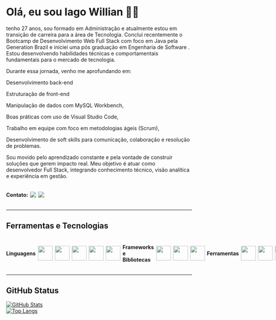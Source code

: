 # Olá, eu sou Iago Willian  ✌🏾

tenho 27 anos, sou formado em Administração e atualmente estou em transição de carreira para a área de Tecnologia. Conclui recentemente o Bootcamp de Desenvolvimento Web Full Stack com foco em Java pela Generation Brazil e iniciei uma pós graduação em Engenharia de Software . Estou desenvolvendo habilidades técnicas e comportamentais fundamentais para o mercado de tecnologia.

  Durante essa jornada, venho me aprofundando em:

  Desenvolvimento back-end 

 Estruturação de front-end 

 Manipulação de dados com MySQL Workbench,

Boas práticas com uso de Visual Studio Code,

Trabalho em equipe com foco em metodologias ágeis (Scrum),

Desenvolvimento de soft skills para comunicação, colaboração e resolução de problemas.

Sou movido pelo aprendizado constante e pela vontade de construir soluções que gerem impacto real. Meu objetivo é atuar como desenvolvedor Full Stack, integrando conhecimento técnico, visão analítica e experiência em gestão.

<div style="display: flex; align-items: center; gap: 6px;">

<h4>Contato: </h4>

<a href = "mailto:iagowillian22@gmail.com">
<img loading="lazy" src="https://img.shields.io/badge/Gmail-D14836?style=for-the-badge&logo=gmail&logoColor=white" target="_blank"></a> <a href="https://linkedin.com/in/iago-willian-" target="_blank"><img loading="lazy" src="https://img.shields.io/badge/-LinkedIn-%230077B5?style=for-the-badge&logo=linkedin&logoColor=white" target="_blank"></a>

</div>

---

## Ferramentas e Tecnologias

<div style="display: flex; align-items: center; gap: 6px;"> 

#### Linguagens

<img src="https://cdn.jsdelivr.net/gh/devicons/devicon@latest/icons/java/java-original.svg" width="40" height="40" />
<img src="https://cdn.jsdelivr.net/gh/devicons/devicon@latest/icons/javascript/javascript-original.svg" width="40" height="40" />
<img src="https://cdn.jsdelivr.net/gh/devicons/devicon@latest/icons/typescript/typescript-original.svg" width="40" height="40" />
<img src="https://cdn.jsdelivr.net/gh/devicons/devicon@latest/icons/html5/html5-original.svg" width="40" height="40" />
<img src="https://cdn.jsdelivr.net/gh/devicons/devicon@latest/icons/css3/css3-original.svg" width="40" height="40" />

#### Frameworks e Bibliotecas
<img src="https://cdn.jsdelivr.net/gh/devicons/devicon@latest/icons/spring/spring-original.svg" width="40" height="40" />
<img src="https://cdn.jsdelivr.net/gh/devicons/devicon@latest/icons/react/react-original.svg" width="40" height="40" />
<img src="https://cdn.jsdelivr.net/gh/devicons/devicon@latest/icons/tailwindcss/tailwindcss-original.svg" width="40" height="40" />

#### Ferramentas
<img src="https://cdn.jsdelivr.net/gh/devicons/devicon@latest/icons/git/git-original.svg" width="40" height="40" />
<img src="https://cdn.jsdelivr.net/gh/devicons/devicon@latest/icons/eclipse/eclipse-original.svg" width="40" height="40" />
<img src="https://cdn.jsdelivr.net/gh/devicons/devicon@latest/icons/vscode/vscode-original.svg" width="40" height="40" />

</div>

---

## GitHub Status

[![GitHub Stats](https://github-readme-stats.vercel.app/api?username=IagoWiliian&show_icons=true&theme=radical)](https://github.com/IagoWiliian)  
[![Top Langs](https://github-readme-stats.vercel.app/api/top-langs/?username=IagoWiliian&layout=compact&theme=radical)](https://github.com/IagoWiliian)
